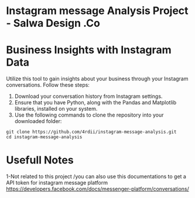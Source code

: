 # Instagram message Analysis Project - Salwa Design .Co

# Business Insights with Instagram Data

Utilize this tool to gain insights about your business through your Instagram conversations. Follow these steps:

1. Download your conversation history from Instagram settings.
2. Ensure that you have Python, along with the Pandas and Matplotlib libraries, installed on your system.
3. Use the following commands to clone the repository into your downloaded folder:
```
git clone https://github.com/4rdii/instagram-message-analysis.git
cd instagram-message-analysis
```


# Usefull Notes
 1-Not related to this project /you can also use this documentations to get a API token for instagram message platform
https://developers.facebook.com/docs/messenger-platform/conversations/

